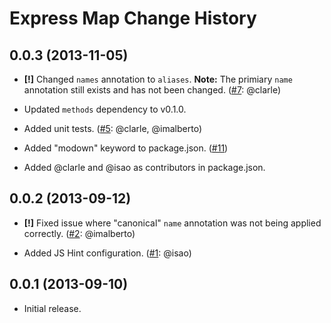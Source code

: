 Express Map Change History
==========================

0.0.3 (2013-11-05)
------------------

* __[!]__ Changed `names` annotation to `aliases`. **Note:** The primiary `name`
  annotation still exists and has not been changed. ([#7][]: @clarle)

* Updated `methods` dependency to v0.1.0.

* Added unit tests. ([#5][]: @clarle, @imalberto)

* Added "modown" keyword to package.json. ([#11][])

* Added @clarle and @isao as contributors in package.json.


[#5]: https://github.com/yahoo/express-map/issues/5
[#7]: https://github.com/yahoo/express-map/issues/7
[#11]: https://github.com/yahoo/express-map/issues/11


0.0.2 (2013-09-12)
------------------

* __[!]__ Fixed issue where "canonical" `name` annotation was not being applied
  correctly. ([#2][]: @imalberto)

* Added JS Hint configuration. ([#1][]: @isao)


[#1]: https://github.com/yahoo/express-map/issues/1
[#2]: https://github.com/yahoo/express-map/issues/2


0.0.1 (2013-09-10)
------------------

* Initial release.
